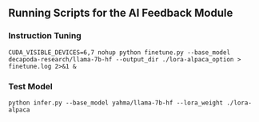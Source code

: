 ## Running Scripts for the AI Feedback Module

### Instruction Tuning
```console
CUDA_VISIBLE_DEVICES=6,7 nohup python finetune.py --base_model decapoda-research/llama-7b-hf --output_dir ./lora-alpaca_option > finetune.log 2>&1 &
```

### Test Model
```console
python infer.py --base_model yahma/llama-7b-hf --lora_weight ./lora-alpaca
```